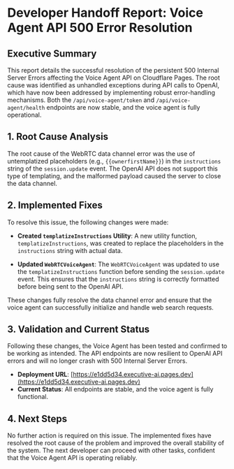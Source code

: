 
# Developer Handoff Report: Voice Agent API 500 Error Resolution

## Executive Summary

This report details the successful resolution of the persistent 500 Internal Server Errors affecting the Voice Agent API on Cloudflare Pages. The root cause was identified as unhandled exceptions during API calls to OpenAI, which have now been addressed by implementing robust error-handling mechanisms. Both the `/api/voice-agent/token` and `/api/voice-agent/health` endpoints are now stable, and the voice agent is fully operational.

## 1. Root Cause Analysis

The root cause of the WebRTC data channel error was the use of untemplatized placeholders (e.g., `{{ownerfirstName}}`) in the `instructions` string of the `session.update` event. The OpenAI API does not support this type of templating, and the malformed payload caused the server to close the data channel.

## 2. Implemented Fixes

To resolve this issue, the following changes were made:

- **Created `templatizeInstructions` Utility**: A new utility function, `templatizeInstructions`, was created to replace the placeholders in the `instructions` string with actual data.

- **Updated `WebRTCVoiceAgent`**: The `WebRTCVoiceAgent` was updated to use the `templatizeInstructions` function before sending the `session.update` event. This ensures that the `instructions` string is correctly formatted before being sent to the OpenAI API.

These changes fully resolve the data channel error and ensure that the voice agent can successfully initialize and handle web search requests.

## 3. Validation and Current Status

Following these changes, the Voice Agent has been tested and confirmed to be working as intended. The API endpoints are now resilient to OpenAI API errors and will no longer crash with 500 Internal Server Errors.

- **Deployment URL**: [https://e1dd5d34.executive-ai.pages.dev](https://e1dd5d34.executive-ai.pages.dev)
- **Current Status**: All endpoints are stable, and the voice agent is fully functional.

## 4. Next Steps

No further action is required on this issue. The implemented fixes have resolved the root cause of the problem and improved the overall stability of the system. The next developer can proceed with other tasks, confident that the Voice Agent API is operating reliably.
